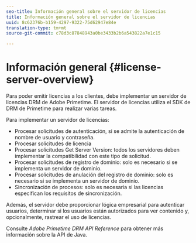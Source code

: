 ```yaml
---
seo-title: Información general sobre el servidor de licencias
title: Información general sobre el servidor de licencias
uuid: 8c62376b-b159-4297-9322-75d62947e84e
translation-type: tm+mt
source-git-commit: c78d3c87848943a0be3433b2b6a543822a7e1c15

---
```



# Información general {#license-server-overview}

Para poder emitir licencias a los clientes, debe implementar un servidor de licencias DRM de Adobe Primetime. El servidor de licencias utiliza el SDK de DRM de Primetime para realizar varias tareas.

Para implementar un servidor de licencias:

* Procesar solicitudes de autenticación, si se admite la autenticación de nombre de usuario y contraseña.
* Procesar solicitudes de licencia
* Procesar solicitudes Get Server Version: todos los servidores deben implementar la compatibilidad con este tipo de solicitud.
* Procesar solicitudes de registro de dominio: solo es necesario si se implementa un servidor de dominio.
* Procesar solicitudes de anulación del registro de dominio: solo es necesario si se implementa un servidor de dominio.
* Sincronización de procesos: solo es necesaria si las licencias especifican los requisitos de sincronización.

Además, el servidor debe proporcionar lógica empresarial para autenticar usuarios, determinar si los usuarios están autorizados para ver contenido y, opcionalmente, rastrear el uso de licencias.

Consulte *Adobe Primetime DRM API Reference* para obtener más información sobre la API de Java.

